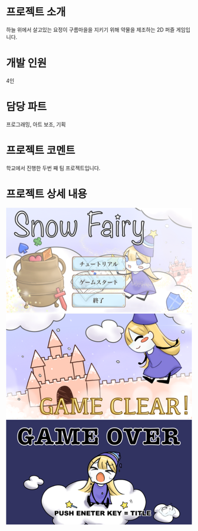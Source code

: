 # 프로젝트 소개
하늘 위에서 살고있는 요정이 구름마을을 지키기 위해 약물을 제조하는 2D 퍼즐 게임입니다.

# 개발 인원
4인

# 담당 파트
프로그래밍, 아트 보조, 기획

# 프로젝트  코멘트
학교에서 진행한 두번 째 팀 프로젝트입니다.

# 프로젝트 상세 내용
![9](https://github.com/00moa00/snowfairy/blob/main/Data/Images/title.png)
![9](https://github.com/00moa00/snowfairy/blob/main/Data/Images/game_clear.png)
![9](https://github.com/00moa00/snowfairy/blob/main/Data/Images/game_over.png)
